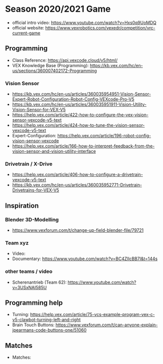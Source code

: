 # Season 2020/2021 Game

- official intro video: https://www.youtube.com/watch?v=Hxs0q9UoMDQ
- official website: https://www.vexrobotics.com/vexedr/competition/vrc-current-game

## Programming

- Class Reference: https://api.vexcode.cloud/v5/html/
- VEX Knowledge Base (Programming): https://kb.vex.com/hc/en-us/sections/360007402172-Programming

### Vision Sensor

- https://kb.vex.com/hc/en-us/articles/360035954951-Vision-Sensor-Expert-Robot-Configuration-Robot-Config-VEXcode-Pro-V5
- https://kb.vex.com/hc/en-us/articles/360035951911-Vision-Utility-Vision-Sensor-for-VEX-V5
- https://help.vex.com/article/422-how-to-configure-the-vex-vision-sensor-vexcode-v5-text
- https://help.vex.com/article/424-how-to-tune-the-vision-sensor-vexcode-v5-text
- Expert-Configuration: https://help.vex.com/article/196-robot-config-vision-sensor-vexcode
- https://help.vex.com/article/166-how-to-interpret-feedback-from-the-vision-sensor-and-vision-utility-interface

### Drivetrain / X-Drive

- https://help.vex.com/article/406-how-to-configure-a-drivetrain-vexcode-v5-text
- https://kb.vex.com/hc/en-us/articles/360035952771-Drivetrain-Drivetrains-for-VEX-V5


## Inspiration

### Blender 3D-Modelling 

- https://www.vexforum.com/t/change-up-field-blender-file/79721

### Team xyz

- Video: 
- Documentary: https://www.youtube.com/watch?v=BC4ZlIcBB7I&t=144s

### other teams / video

- Scherenantrieb (Team 62): https://www.youtube.com/watch?v=3USxNAI585U

## Programming help

- Turning: https://help.vex.com/article/75-vcs-example-program-vex-c-v5-clawbot-turning-left-and-right
- Brain Touch Buttons: https://www.vexforum.com/t/can-anyone-explain-jpearmans-code-buttons-one/51060

## Matches
- Matches: 
